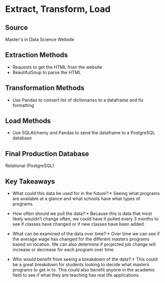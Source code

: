 # Extract, Transform, Load

## Source
Master's in Data Science Website

## Extraction Methods
* Requests to get the HTML from the website
* BeautifulSoup to parse the HTML

## Transformation Methods
* Use Pandas to convert list of dictionaries to a dataframe and fix formatting

## Load Methods
* Use SQLAlchemy and Pandas to send the dataframe to a PostgreSQL database

## Final Production Database
Relational (PostgreSQL)

## Key Takeaways

* What could this data be used for in the future?:* 
Seeing what programs are available at a glance and what schools have what types of programs.

* How often should we pull the data?:*
Because this is data that most likely wouldn’t change often, we could have it pulled every 3 months to see if classes have changed or if new classes have been added.

* What can be examined of the data over time?:*
Over time we can see if the average wage has changed for the different masters programs based on location. We can also determine if projected job change will increase or decrease for each program over time.

* Who would benefit from seeing a breakdown of the data?:*
This could be a great breakdown for students looking to decide what masters programs to get in to. This could also benefit anyone in the academic field to see if what they are teaching has real life applications. 

